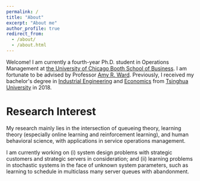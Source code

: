```yaml
---
permalink: /
title: "About"
excerpt: "About me"
author_profile: true
redirect_from: 
  - /about/
  - /about.html
---
```


Welcome! I am currently a fourth-year Ph.D. student in Operations Management at [the University of Chicago Booth School of Business](https://www.chicagobooth.edu). I am fortunate to be advised by Professor [Amy R. Ward](https://voices.uchicago.edu/amyward). Previously, I received my bachelor's degree in [Industrial Engineering](https://www.ie.tsinghua.edu.cn/eng) and [Economics](https://www.sem.tsinghua.edu.cn/en) from [Tsinghua University](https://www.tsinghua.edu.cn/en) in 2018.  

# Research Interest
My research mainly lies in the intersection of queueing theory, learning theory (especially online learning and reinforcement learning), and human behavioral science, with applications in service operations management. 

I am currently working on (i) system design problems with strategic customers and strategic servers in consideration; and (ii) learning problems in stochastic systems in the face of unknown system parameters, such as learning to schedule in multiclass many server queues with abandonment. 

